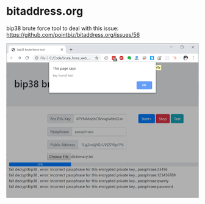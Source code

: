 # bitaddress.org
bip38 brute force tool to deal with this issue: https://github.com/pointbiz/bitaddress.org/issues/56

![screenshot](demo.png)

